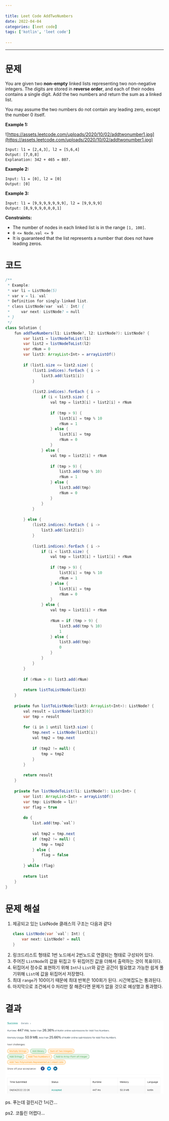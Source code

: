 ```yaml
---

title: Leet Code AddTwoNumbers 
date: 2022-04-04
categories: [leet code]  
tags: ['kotlin', 'leet code']  

---
```


***
# 문제

You are given two **non-empty** linked lists representing two non-negative integers. The digits are stored in **reverse order**, and each of their nodes contains a single digit. Add the two numbers and return the sum as a linked list.

You may assume the two numbers do not contain any leading zero, except the number 0 itself.

**Example 1:**

![https://assets.leetcode.com/uploads/2020/10/02/addtwonumber1.jpg](https://assets.leetcode.com/uploads/2020/10/02/addtwonumber1.jpg)

```
Input: l1 = [2,4,3], l2 = [5,6,4]
Output: [7,0,8]
Explanation: 342 + 465 = 807.

```

**Example 2:**

```
Input: l1 = [0], l2 = [0]
Output: [0]

```

**Example 3:**

```
Input: l1 = [9,9,9,9,9,9,9], l2 = [9,9,9,9]
Output: [8,9,9,9,0,0,0,1]

```

**Constraints:**

- The number of nodes in each linked list is in the range `[1, 100]`.
- `0 <= Node.val <= 9`
- It is guaranteed that the list represents a number that does not have leading zeros.

# 코드

```java
/**
 * Example:
 * var li = ListNode(5)
 * var v = li.`val`
 * Definition for singly-linked list.
 * class ListNode(var `val`: Int) {
 *     var next: ListNode? = null
 * }
 */
class Solution {
    fun addTwoNumbers(l1: ListNode?, l2: ListNode?): ListNode? {
        var list1 = listNodeToList(l1)
        var list2 = listNodeToList(l2)
        var rNum = 0
        var list3: ArrayList<Int> = arrayListOf()

        if (list1.size <= list2.size) {
            (list1.indices).forEach { i ->
                list3.add(list1[i])
            }

            (list2.indices).forEach { i ->
                if (i < list3.size) {
                    val tmp = list3[i] + list2[i] + rNum

                    if (tmp > 9) {
                        list3[i] = tmp % 10
                        rNum = 1
                    } else {
                        list3[i] = tmp
                        rNum = 0
                    }
                } else {
                    val tmp = list2[i] + rNum

                    if (tmp > 9) {
                        list3.add(tmp % 10)
                        rNum = 1
                    } else {
                        list3.add(tmp)
                        rNum = 0
                    }
                }
            }

        } else {
            (list2.indices).forEach { i ->
                list3.add(list2[i])
            }

            (list1.indices).forEach { i ->
                if (i < list3.size) {
                    val tmp = list3[i] + list1[i] + rNum

                    if (tmp > 9) {
                        list3[i] = tmp % 10
                        rNum = 1
                    } else {
                        list3[i] = tmp
                        rNum = 0
                    }
                } else {
                    val tmp = list1[i] + rNum

                    rNum = if (tmp > 9) {
                        list3.add(tmp % 10)
                        1
                    } else {
                        list3.add(tmp)
                        0
                    }
                }
            }
        }

        if (rNum > 0) list3.add(rNum)

        return listToListNode(list3)
    }

    private fun listToListNode(list3: ArrayList<Int>): ListNode? {
        val result = ListNode(list3[0])
        var tmp = result

        for (i in 1 until list3.size) {
            tmp.next = ListNode(list3[i])
            val tmp2 = tmp.next

            if (tmp2 != null) {
                tmp = tmp2
            }
        }

        return result
    }

    private fun listNodeToList(li: ListNode?): List<Int> {
        var list: ArrayList<Int> = arrayListOf()
        var tmp: ListNode = li!!
        var flag = true

        do {
            list.add(tmp.`val`)

            val tmp2 = tmp.next
            if (tmp2 != null) {
                tmp = tmp2
            } else {
                flag = false
            }
        } while (flag)

        return list
    }
}
```

# 문제 해설
1. 제공되고 있는 ListNode 클래스의 구조는 다음과 같다
   ```java
   class ListNode(var `val`: Int) { 
       var next: ListNode? = null
   }
   ```
2. 링크드리스트 형태로 1번 노드에서 2번노드로 연결되는 형태로 구성되어 있다.
3. 주어진 `ListNode`의 값을 뒤집고 두 뒤집어진 값을 더해서 출력하는 것이 목표이다.
4. 뒤집어서 정수로 표현하기 위해 `Int`나 `List`와 같은 공간이 필요했고 가능한 쉽게 풀기위해 `List`에 값을 뒤집어서 저장했다.
5. 최대 `range`가 100이기 때문에 최대 반복은 100회가 된다. 시간복잡도는 통과된다.
6. 마지막으로 조건에서 0 처리만 잘 해준다면 문제가 없을 것으로 예상했고 통과했다.

# 결과
![img.png](../../assets/img/2022-04-04.png)

ps. 푸는데 걸린시간 1시간...

ps2. 코틀린 어렵다...
